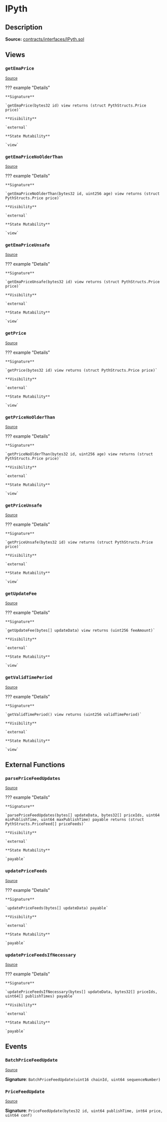 # IPyth

## Description

**Source:** [contracts/interfaces/IPyth.sol](https://github.com/Synthetixio/synthetix/tree/v2.94.0-alpha/contracts/interfaces/IPyth.sol)

## Views

### `getEmaPrice`

<sub>[Source](https://github.com/Synthetixio/synthetix/tree/v2.94.0-alpha/contracts/interfaces/IPyth.sol#L37)</sub>

??? example "Details"

    **Signature**

    `getEmaPrice(bytes32 id) view returns (struct PythStructs.Price price)`

    **Visibility**

    `external`

    **State Mutability**

    `view`

### `getEmaPriceNoOlderThan`

<sub>[Source](https://github.com/Synthetixio/synthetix/tree/v2.94.0-alpha/contracts/interfaces/IPyth.sol#L75)</sub>

??? example "Details"

    **Signature**

    `getEmaPriceNoOlderThan(bytes32 id, uint256 age) view returns (struct PythStructs.Price price)`

    **Visibility**

    `external`

    **State Mutability**

    `view`

### `getEmaPriceUnsafe`

<sub>[Source](https://github.com/Synthetixio/synthetix/tree/v2.94.0-alpha/contracts/interfaces/IPyth.sol#L67)</sub>

??? example "Details"

    **Signature**

    `getEmaPriceUnsafe(bytes32 id) view returns (struct PythStructs.Price price)`

    **Visibility**

    `external`

    **State Mutability**

    `view`

### `getPrice`

<sub>[Source](https://github.com/Synthetixio/synthetix/tree/v2.94.0-alpha/contracts/interfaces/IPyth.sol#L31)</sub>

??? example "Details"

    **Signature**

    `getPrice(bytes32 id) view returns (struct PythStructs.Price price)`

    **Visibility**

    `external`

    **State Mutability**

    `view`

### `getPriceNoOlderThan`

<sub>[Source](https://github.com/Synthetixio/synthetix/tree/v2.94.0-alpha/contracts/interfaces/IPyth.sol#L54)</sub>

??? example "Details"

    **Signature**

    `getPriceNoOlderThan(bytes32 id, uint256 age) view returns (struct PythStructs.Price price)`

    **Visibility**

    `external`

    **State Mutability**

    `view`

### `getPriceUnsafe`

<sub>[Source](https://github.com/Synthetixio/synthetix/tree/v2.94.0-alpha/contracts/interfaces/IPyth.sol#L47)</sub>

??? example "Details"

    **Signature**

    `getPriceUnsafe(bytes32 id) view returns (struct PythStructs.Price price)`

    **Visibility**

    `external`

    **State Mutability**

    `view`

### `getUpdateFee`

<sub>[Source](https://github.com/Synthetixio/synthetix/tree/v2.94.0-alpha/contracts/interfaces/IPyth.sol#L111)</sub>

??? example "Details"

    **Signature**

    `getUpdateFee(bytes[] updateData) view returns (uint256 feeAmount)`

    **Visibility**

    `external`

    **State Mutability**

    `view`

### `getValidTimePeriod`

<sub>[Source](https://github.com/Synthetixio/synthetix/tree/v2.94.0-alpha/contracts/interfaces/IPyth.sol#L25)</sub>

??? example "Details"

    **Signature**

    `getValidTimePeriod() view returns (uint256 validTimePeriod)`

    **Visibility**

    `external`

    **State Mutability**

    `view`

## External Functions

### `parsePriceFeedUpdates`

<sub>[Source](https://github.com/Synthetixio/synthetix/tree/v2.94.0-alpha/contracts/interfaces/IPyth.sol#L130)</sub>

??? example "Details"

    **Signature**

    `parsePriceFeedUpdates(bytes[] updateData, bytes32[] priceIds, uint64 minPublishTime, uint64 maxPublishTime) payable returns (struct PythStructs.PriceFeed[] priceFeeds)`

    **Visibility**

    `external`

    **State Mutability**

    `payable`

### `updatePriceFeeds`

<sub>[Source](https://github.com/Synthetixio/synthetix/tree/v2.94.0-alpha/contracts/interfaces/IPyth.sol#L84)</sub>

??? example "Details"

    **Signature**

    `updatePriceFeeds(bytes[] updateData) payable`

    **Visibility**

    `external`

    **State Mutability**

    `payable`

### `updatePriceFeedsIfNecessary`

<sub>[Source](https://github.com/Synthetixio/synthetix/tree/v2.94.0-alpha/contracts/interfaces/IPyth.sol#L102)</sub>

??? example "Details"

    **Signature**

    `updatePriceFeedsIfNecessary(bytes[] updateData, bytes32[] priceIds, uint64[] publishTimes) payable`

    **Visibility**

    `external`

    **State Mutability**

    `payable`

## Events

### `BatchPriceFeedUpdate`

<sub>[Source](https://github.com/Synthetixio/synthetix/tree/v2.94.0-alpha/contracts/interfaces/IPyth.sol#L22)</sub>

**Signature**: `BatchPriceFeedUpdate(uint16 chainId, uint64 sequenceNumber)`

### `PriceFeedUpdate`

<sub>[Source](https://github.com/Synthetixio/synthetix/tree/v2.94.0-alpha/contracts/interfaces/IPyth.sol#L17)</sub>

**Signature**: `PriceFeedUpdate(bytes32 id, uint64 publishTime, int64 price, uint64 conf)`

